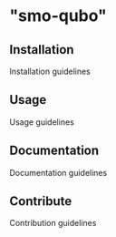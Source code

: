 # "smo-qubo"
## Installation
Installation guidelines

## Usage
Usage guidelines

## Documentation
Documentation guidelines

## Contribute
Contribution guidelines
